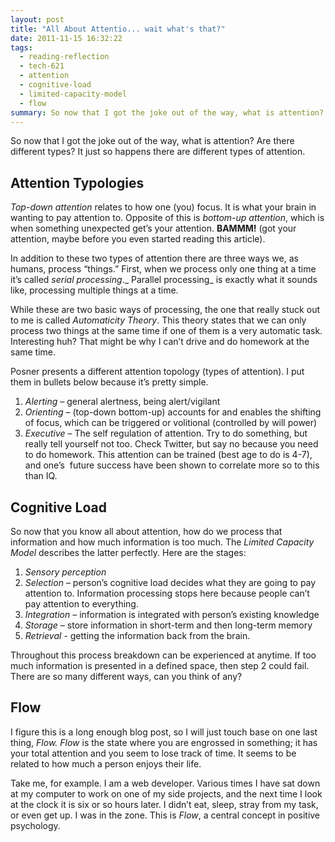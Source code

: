 ```yaml
---
layout: post
title: "All About Attentio... wait what's that?"
date: 2011-11-15 16:32:22
tags:
  - reading-reflection
  - tech-621
  - attention
  - cognitive-load
  - limited-capacity-model
  - flow
summary: So now that I got the joke out of the way, what is attention? Are there different types? It just so happens there are different types of attention. Top-down attention relates to how one (you) focus. It is what your brain in wanting to pay attention to. Opposite of this is bottom-up attention
---
```


So now that I got the joke out of the way, what is attention? Are there different types? It just so happens there are different types of attention.

## Attention Typologies

_Top-down attention_ relates to how one (you) focus. It is what your brain in wanting to pay attention to. Opposite of this is _bottom-up attention_, which is when something unexpected get’s your attention. **BAMMM!** (got your attention, maybe before you even started reading this article).

In addition to these two types of attention there are three ways we, as humans, process “things.” First, when we process only one thing at a time it’s called _serial processing_._ Parallel processing_ is exactly what it sounds like, processing multiple things at a time.

While these are two basic ways of processing, the one that really stuck out to me is called _Automaticity Theory_. This theory states that we can only process two things at the same time if one of them is a very automatic task. Interesting huh? That might be why I can’t drive and do homework at the same time.

Posner presents a different attention topology (types of attention). I put them in bullets below because it’s pretty simple.

  1. _Alerting_ – general alertness, being alert/vigilant
  2. _Orienting_ – (top-down bottom-up) accounts for and enables the shifting of focus, which can be triggered or volitional (controlled by will power)
  3. _Executive_ – The self regulation of attention. Try to do something, but really tell yourself not too. Check Twitter, but say no because you need to do homework. This attention can be trained (best age to do is 4-7), and one’s  future success have been shown to correlate more so to this than IQ.

## Cognitive Load

So now that you know all about attention, how do we process that information and how much information is too much. The _Limited Capacity Model_ describes the latter perfectly. Here are the stages:

  1. _Sensory perception_
  2. _Selection_ – person’s cognitive load decides what they are going to pay attention to. Information processing stops here because people can’t pay attention to everything.
  3. _Integration_ – information is integrated with person’s existing knowledge
  4. _Storage_ – store information in short-term and then long-term memory
  5. _Retrieval_ - getting the information back from the brain.

Throughout this process breakdown can be experienced at anytime. If too much information is presented in a defined space, then step 2 could fail. There are so many different ways, can you think of any?

## Flow

I figure this is a long enough blog post, so I will just touch base on one last thing, _Flow._ _Flow_ is the state where you are engrossed in something; it has your total attention and you seem to lose track of time. It seems to be related to how much a person enjoys their life.

Take me, for example. I am a web developer. Various times I have sat down at my computer to work on one of my side projects, and the next time I look at the clock it is six or so hours later. I didn’t eat, sleep, stray from my task, or even get up. I was in the zone. This is _Flow_, a central concept in positive psychology.